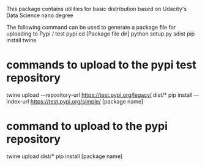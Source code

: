 This package contains utilities for basic distribution based on Udacity's Data Science nano degree

The following command can be used to generate a package file for uploading to Pypi / test pypi
cd [Package file dir]
python setup.py sdist
pip install twine

# commands to upload to the pypi test repository
twine upload --repository-url https://test.pypi.org/legacy/ dist/*
pip install --index-url https://test.pypi.org/simple/ [package name]

# command to upload to the pypi repository
twine upload dist/*
pip install [package name]